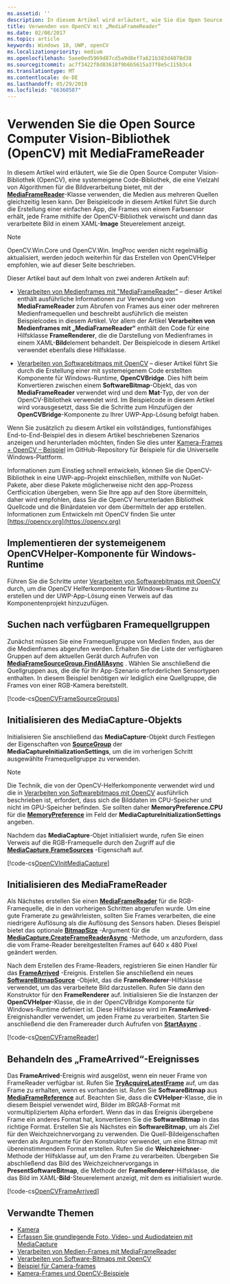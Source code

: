 ```yaml
---
ms.assetid: ''
description: In diesem Artikel wird erläutert, wie Sie die Open Source Computer Vision-Bibliothek (OpenCV) mit der MediaFrameReader-Klasse verwenden.
title: Verwenden von OpenCV mit „MediaFrameReader”
ms.date: 02/08/2017
ms.topic: article
keywords: Windows 10, UWP, openCV
ms.localizationpriority: medium
ms.openlocfilehash: 5aee0ed5969d87cd5a9d8ef7a621b383d4078d38
ms.sourcegitcommit: ac7f3422f8d83618f9b6b5615a37f8e5c115b3c4
ms.translationtype: MT
ms.contentlocale: de-DE
ms.lasthandoff: 05/29/2019
ms.locfileid: "66360587"
---
```

# <a name="use-the-open-source-computer-vision-library-opencv-with-mediaframereader"></a>Verwenden Sie die Open Source Computer Vision-Bibliothek (OpenCV) mit MediaFrameReader

In diesem Artikel wird erläutert, wie Sie die Open Source Computer Vision-Bibliothek (OpenCV), eine systemeigene Code-Bibliothek, die eine Vielzahl von Algorithmen für die Bildverarbeitung bietet, mit der [**MediaFrameReader**](https://docs.microsoft.com/uwp/api/Windows.Media.Capture.Frames.MediaFrameReader)-Klasse verwenden, die Medien aus mehreren Quellen gleichzeitig lesen kann. Der Beispielcode in diesem Artikel führt Sie durch die Erstellung einer einfachen App, die Frames von einem Farbsensor erhält, jede Frame mithilfe der OpenCV-Bibliothek verwischt und dann das verarbeitete Bild in einem XAML-**Image** Steuerelement anzeigt. 

>[!NOTE]
>OpenCV.Win.Core und OpenCV.Win. ImgProc werden nicht regelmäßig aktualisiert, werden jedoch weiterhin für das Erstellen von OpenCVHelper empfohlen, wie auf dieser Seite beschrieben.

Dieser Artikel baut auf dem Inhalt von zwei anderen Artikeln auf:

* [Verarbeiten von Medienframes mit "MediaFrameReader"](process-media-frames-with-mediaframereader.md) – dieser Artikel enthält ausführliche Informationen zur Verwendung von **MediaFrameReader** zum Abrufen von Frames aus einer oder mehreren Medienframequellen und beschreibt ausführlich die meisten Beispielcodes in diesem Artikel. Vor allem der Artikel **Verarbeiten von Medienframes mit „MediaFrameReader“** enthält den Code für eine Hilfsklasse **FrameRenderer**, die die Darstellung von Medienframes in einem XAML-**Bild**element behandelt. Der Beispielcode in diesem Artikel verwendet ebenfalls diese Hilfsklasse.

* [Verarbeiten von Softwarebitmaps mit OpenCV](process-software-bitmaps-with-opencv.md) – dieser Artikel führt Sie durch die Erstellung einer mit systemeigenem Code erstellten Komponente für Windows-Runtime, **OpenCVBridge**. Dies hilft beim Konvertieren zwischen einem **SoftwareBitmap**-Objekt, das von **MediaFrameReader** verwendet wird und dem **Mat**-Typ, der von der OpenCV-Bibliothek verwendet wird. Im Beispielcode in diesem Artikel wird vorausgesetzt, dass Sie die Schritte zum Hinzufügen der **OpenCVBridge**-Komponente zu Ihrer UWP-App-Lösung befolgt haben.

Wenn Sie zusätzlich zu diesem Artikel ein vollständiges, funtionsfähiges End-to-End-Beispiel des in diesem Artikel beschriebenen Szenarios anzeigen und herunterladen möchten, finden Sie dies unter [Kamera-Frames + OpenCV – Beispiel](https://go.microsoft.com/fwlink/?linkid=854003) im GitHub-Repository für Beispiele für die Universelle Windows-Plattform.

Informationen zum Einstieg schnell entwickeln, können Sie die OpenCV-Bibliothek in eine UWP-app-Projekt einschließen, mithilfe von NuGet-Pakete, aber diese Pakete möglicherweise nicht den app-Prozess Certficication übergeben, wenn Sie Ihre app auf den Store übermitteln, daher wird empfohlen, dass Sie die OpenCV herunterladen Bibliothek Quellcode und die Binärdateien vor dem übermitteln der app erstellen. Informationen zum Entwickeln mit OpenCV finden Sie unter [https://opencv.org](https://opencv.org)


## <a name="implement-the-opencvhelper-native-windows-runtime-component"></a>Implementieren der systemeigenem OpenCVHelper-Komponente für Windows-Runtime
Führen Sie die Schritte unter [Verarbeiten von Softwarebitmaps mit OpenCV](process-software-bitmaps-with-opencv.md) durch, um die OpenCV Helferkomponente für Windows-Runtime zu erstellen und der UWP-App-Lösung einen Verweis auf das Komponentenprojekt hinzuzufügen.

## <a name="find-available-frame-source-groups"></a>Suchen nach verfügbaren Framequellgruppen
Zunächst müssen Sie eine Framequellgruppe von Medien finden, aus der die Medienframes abgerufen werden. Erhalten Sie die Liste der verfügbaren Gruppen auf dem aktuellen Gerät durch Aufrufen von **[MediaFrameSourceGroup.FindAllAsync](https://docs.microsoft.com/uwp/api/windows.media.capture.frames.mediaframesourcegroup.FindAllAsync)** . Wählen Sie anschließend die Quellgruppen aus, die die für Ihr App-Szenario erforderlichen Sensortypen enthalten. In diesem Beispiel benötigen wir lediglich eine Quellgruppe, die Frames von einer RGB-Kamera bereitstellt.

[!code-cs[OpenCVFrameSourceGroups](./code/Frames_Win10/Frames_Win10/MainPage.OpenCV.xaml.cs#SnippetOpenCVFrameSourceGroups)]

## <a name="initialize-the-mediacapture-object"></a>Initialisieren des MediaCapture-Objekts
Initialisieren Sie anschließend das **MediaCapture**-Objekt durch Festlegen der Eigenschaften von **[SourceGroup](https://docs.microsoft.com/uwp/api/windows.media.capture.mediacaptureinitializationsettings.SourceGroup)** der **MediaCaptureInitializationSettings**, um die im vorherigen Schritt ausgewählte Framequellgruppe zu verwenden.

> [!NOTE] 
> Die Technik, die von der OpenCV-Helferkomponente verwendet wird und die in [Verarbeiten von Softwarebitmaps mit OpenCV](process-software-bitmaps-with-opencv.md) ausführlich beschrieben ist, erfordert, dass sich die Bilddaten im CPU-Speicher und nicht im GPU-Speicher befinden. Sie sollten daher **MemoryPreference.CPU** für die **[MemoryPreference](https://docs.microsoft.com/uwp/api/windows.media.capture.mediacaptureinitializationsettings.MemoryPreference)** im Feld der **MediaCaptureInitializationSettings** angeben.

Nachdem das **MediaCapture**-Objet initialisiert wurde, rufen Sie einen Verweis auf die RGB-Framequelle durch den Zugriff auf die **[MediaCapture.FrameSources](https://docs.microsoft.com/uwp/api/windows.media.capture.mediacapture.FrameSources)** -Eigenschaft auf.

[!code-cs[OpenCVInitMediaCapture](./code/Frames_Win10/Frames_Win10/MainPage.OpenCV.xaml.cs#SnippetOpenCVInitMediaCapture)]

## <a name="initialize-the-mediaframereader"></a>Initialisieren des MediaFrameReader
Als Nächstes erstellen Sie einen [**MediaFrameReader**](https://docs.microsoft.com/uwp/api/Windows.Media.Capture.Frames.MediaFrameReader) für die RGB-Framequelle, die in den vorherigen Schritten abgerufen wurde. Um eine gute Framerate zu gewährleisten, sollten Sie Frames verarbeiten, die eine niedrigere Auflösung als die Auflösung des Sensors haben. Dieses Beispiel bietet das optionale **[BitmapSize](https://docs.microsoft.com/uwp/api/windows.graphics.imaging.bitmapsize)** -Argument für die **[MediaCapture.CreateFrameReaderAsync](https://docs.microsoft.com/uwp/api/windows.media.capture.mediacapture.createframereaderasync)** -Methode, um anzufordern, dass die vom Frame-Reader bereitgestellten Frames auf 640 x 480 Pixel geändert werden.

Nach dem Erstellen des Frame-Readers, registrieren Sie einen Handler für das **[FrameArrived](https://docs.microsoft.com/uwp/api/windows.media.capture.frames.mediaframereader.FrameArrived)** -Ereignis. Erstellen Sie anschließend ein neues **[SoftwareBitmapSource](https://docs.microsoft.com/uwp/api/windows.ui.xaml.media.imaging.softwarebitmapsource)** -Objekt, das die **FrameRenderer**-Hilfsklasse verwendet, um das verarbeitete Bild darzustellen. Rufen Sie dann den Konstruktor für den **FrameRenderer** auf. Initialisieren Sie die Instanzen der **OpenCVHelper**-Klasse, die in der OpenCVBridge Komponente für Windows-Runtime definiert ist. Diese Hilfsklasse wird im **FrameArrived**-Ereignishandler verwendet, um jeden Frame zu verarbeiten. Starten Sie anschließend die den Framereader durch Aufrufen von **[StartAsync](https://docs.microsoft.com/uwp/api/windows.media.capture.frames.mediaframereader.StartAsync)** .

[!code-cs[OpenCVFrameReader](./code/Frames_Win10/Frames_Win10/MainPage.OpenCV.xaml.cs#SnippetOpenCVFrameReader)]


## <a name="handle-the-framearrived-event"></a>Behandeln des „FrameArrived“-Ereignisses
Das **FrameArrived**-Ereignis wird ausgelöst, wenn ein neuer Frame von FrameReader verfügbar ist. Rufen Sie **[TryAcquireLatestFrame](https://docs.microsoft.com/uwp/api/windows.media.capture.frames.mediaframereader.TryAcquireLatestFrame)** auf, um das Frame zu erhalten, wenn es vorhanden ist. Rufen Sie **SoftwareBitmap** aus **[MediaFrameReference](https://docs.microsoft.com/uwp/api/windows.media.capture.frames.mediaframereference)** auf. Beachten Sie, dass die **CVHelper**-Klasse, die in diesem Beispiel verwendet wird, Bilder im BRGA8-Format mit vormultipliziertem Alpha erfordert. Wenn das in das Ereignis übergebene Frame ein anderes Format hat, konvertieren Sie die **SoftwareBitmap** in das richtige Format. Erstellen Sie als Nächstes ein **SoftwareBitmap**, um als Ziel für den Weichzeichnervorgang zu verwenden. Die Quell-Bildeigenschaften werden als Argumente für den Konstruktor verwendet, um eine Bitmap mit übereinstimmendem Format erstellen. Rufen Sie die **Weichzeichner**-Methode der Hilfsklasse auf, um den Frame zu verarbeiten. Übergeben Sie abschließend das Bild des Weichzeichnervorgangs in **PresentSoftwareBitmap**, die Methode der **FrameRenderer**-Hilfsklasse, die das Bild im XAML-**Bild**-Steuerelement anzeigt, mit dem es initialisiert wurde.

[!code-cs[OpenCVFrameArrived](./code/Frames_Win10/Frames_Win10/MainPage.OpenCV.xaml.cs#SnippetOpenCVFrameArrived)]

## <a name="related-topics"></a>Verwandte Themen

* [Kamera](camera.md)
* [Erfassen Sie grundlegende Foto, Video- und Audiodateien mit MediaCapture](basic-photo-video-and-audio-capture-with-MediaCapture.md)
* [Verarbeiten von Medien-Frames mit MediaFrameReader](process-media-frames-with-mediaframereader.md)
* [Verarbeiten von Software-Bitmaps mit OpenCV](process-software-bitmaps-with-opencv.md)
* [Beispiel für Camera-frames](https://go.microsoft.com/fwlink/?LinkId=823230)
* [Kamera-Frames und OpenCV-Beispiele](https://go.microsoft.com/fwlink/?linkid=854003)
 

 




